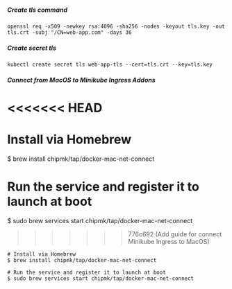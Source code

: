 


##### Create tls command
```
openssl req -x509 -newkey rsa:4096 -sha256 -nodes -keyout tls.key -out tls.crt -subj "/CN=web-app.com" -days 36
```

##### Create secret tls
```
kubectl create secret tls web-app-tls --cert=tls.crt --key=tls.key
```

##### Connect from MacOS to Minikube Ingress Addons
<<<<<<< HEAD
=======
# Install via Homebrew
$ brew install chipmk/tap/docker-mac-net-connect

# Run the service and register it to launch at boot
$ sudo brew services start chipmk/tap/docker-mac-net-connect
>>>>>>> 776c692 (Add guide for connect Minikube Ingress to MacOS)

```
# Install via Homebrew
$ brew install chipmk/tap/docker-mac-net-connect

# Run the service and register it to launch at boot
$ sudo brew services start chipmk/tap/docker-mac-net-connect

```